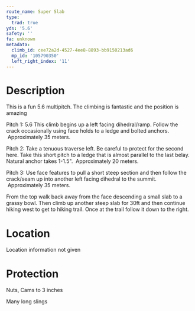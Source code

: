 ```yaml
---
route_name: Super Slab
type:
  trad: true
yds: '5.6'
safety: ''
fa: unknown
metadata:
  climb_id: cee72a2d-4527-4ee8-8893-bb9150213ad6
  mp_id: '105790350'
  left_right_index: '11'
---
```

# Description
This is a fun 5.6 multipitch. The climbing is fantastic and the position is amazing

Pitch 1: 5.6 This climb begins up a left facing dihedral/ramp. Follow the crack occasionally using face holds to a ledge and bolted anchors.  Approximately 35 meters.

Pitch 2: Take a tenuous traverse left. Be careful to protect for the second here. Take this short pitch to a ledge that is almost parallel to the last belay. Natural anchor takes 1-1.5".  Approximately 20 meters.

Pitch 3: Use face features to pull a short steep section and then follow the crack/seam up into another left facing dihedral to the summit.  Approximately 35 meters.

From the top walk back away from the face descending a small slab to a grassy bowl. Then climb up another steep slab for 30ft and then continue hiking west to get to hiking trail. Once at the trail follow it down to the right.

# Location
Location information not given

# Protection
Nuts, Cams to 3 inches

Many long slings
